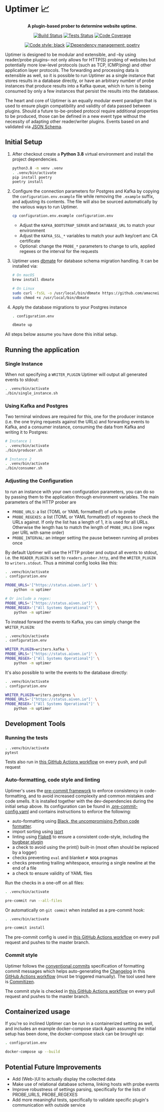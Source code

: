 # Uptimer 📈

<!-- markdownlint-disable MD033 -->
<div align="center">

**A plugin-based prober to determine website uptime.**

[![Build Status](https://github.com/janw/uptimer/workflows/Build/badge.svg)](https://github.com/janw/uptimer/actions?query=workflow%3ABuild+branch%3Amaster)
[![Tests Status](https://github.com/janw/uptimer/workflows/Tests/badge.svg)](https://github.com/janw/uptimer/actions?query=workflow%3ATests+branch%3Amaster)
[![Code Coverage](https://codecov.io/gh/janw/uptimer/branch/master/graph/badge.svg?token=2I5XYEBZ4W)](https://codecov.io/gh/janw/uptimer)

[![Code style: black](https://img.shields.io/badge/code%20style-black-000000.svg)](https://github.com/ambv/black)
[![Dependency management: poetry](https://img.shields.io/badge/deps-poetry-blueviolet.svg)](https://poetry.eustace.io/docs/)

</div>

Uptimer is designed to be modular and extensible, and –by using reader/probe plugins– not only allows for HTTP(S) probing of websites but potentially more low-level protocols (such as TCP, ICMP/ping) and other application layer protocols. The forwarding and processing data is extensible as well, so it is possible to run Uptimer as a single instance that stores results in a database directly, or have an arbitrary number of probe instances that produce results into a Kafka queue, which in turn is being consumed by only a few instances that persist the results into the database.

The heart and core of Uptimer is an equally modular event paradigm that is used to ensure plugin compatibility and validity of data passed between plugins. Should a future to-be-probed protocol require additional properties to be produced, those can be defined in a new event type without the necessity of adapting other reader/writer plugins. Events based on and validated via [JSON Schema](https://json-schema.org/).

## Initial Setup

1. After checkout create a **Python 3.8** virtual environment and install the project dependencies.

    ```bash
    python3.8 -m venv .venv
    . .venv/bin/activate
    pip install poetry
    poetry install
    ```

2. Configure the connection parameters for Postgres and Kafka by copying the `configuration.env.example` file while removing the `.example` suffix, and adjusting its contents. The file will also be sourced automatically by the various ways to run Uptimer.

    ```bash
    cp configuration.env.example configuration.env
    ```

   * Adjust the `KAFKA_BOOTSTRAP_SERVER` and `DATABASE_URL` to match your environment
   * Adjust the `KAFKA_SSL_*` variables to match your auth key/cert anc CA certificate
   * Optional: change the `PROBE_*` parameters to change to urls, applied regexes or the interval for the requests

3. Uptimer uses [dbmate](https://github.com/amacneil/dbmate) for database schema migration handling. It can be installed via:

    ```bash
    # On macOS
    brew install dbmate

    # On Linux
    sudo curl -fsSL -o /usr/local/bin/dbmate https://github.com/amacneil/dbmate/releases/latest/download/dbmate-linux-amd64
    sudo chmod +x /usr/local/bin/dbmate
    ```

4. Apply the database migrations to your Postgres instance

    ```bash
    . configuration.env

    dbmate up
    ```

All steps below assume you have done this initial setup.

## Running the application

### Single Instance

When not specifying a `WRITER_PLUGIN` Uptimer will output all generated events to stdout:

```bash
. .venv/bin/activate
./bin/single_instance.sh
```

### Using Kafka and Postgres

Two terminal windows are required for this, one for the producer instance (i.e. the one trying requests against the URLs) and forwarding events to Kafka, and a consumer instance, consuming the data from Kafka and writing it to Postgres:

```bash
# Instance 1
. .venv/bin/activate
./bin/producer.sh

# Instance 2
. .venv/bin/activate
./bin/consumer.sh
```

### Adjusting the Configuration

to run an instance with your own configuration parameters, you can do so by passing them to the application through environment variables. The main parameters of the HTTP prober are

* `PROBE_URLS`: a list (TOML or YAML formatted!) of urls to probe
* `PROBE_REGEXES`: a list (TOML or YAML formatted!) of regexes to check the URLs against. If only the list has a length of 1, it is used for all URLs. Otherwise the length has to match the length of `PROBE_URLS` (one regex per URL with same order)
* `PROBE_INTERVAL`: an integer setting the pause between running all probes once

By default Uptimer will use the HTTP prober and output all events to stdout, i.e. the `READER_PLUGIN` is set to `readers.prober.http`, and the `WRITER_PLUGIN` to `writers.stdout`. Thus a minimal config looks like this:

```bash
. .venv/bin/activate
. configuration.env

PROBE_URLS='["https://status.aiven.io"]' \
    python -m uptimer

# Or include a regex:
PROBE_URLS='["https://status.aiven.io"]' \
PROBE_REGEX='["All Systems Operational"]' \
    python -m uptimer
```

To instead forward the events to Kafka, you can simply change the `WRITER_PLUGIN`:

```bash
. .venv/bin/activate
. configuration.env

WRITER_PLUGIN=writers.kafka \
PROBE_URLS='["https://status.aiven.io"]' \
PROBE_REGEX='["All Systems Operational"]' \
    python -m uptimer
```

It's also possible to write the events to the database directly:

```bash
. .venv/bin/activate
. configuration.env

WRITER_PLUGIN=writers.postgres \
PROBE_URLS='["https://status.aiven.io"]' \
PROBE_REGEX='["All Systems Operational"]' \
    python -m uptimer
```

## Development Tools

### Running the tests

```bash
. .venv/bin/activate
pytest
```

Tests also run in [this GitHub Actions workflow](https://github.com/janw/uptimer/actions?query=workflow%3ATests) on every push, and pull request

### Auto-formatting, code style and linting

Uptimer's uses the [pre-commit framework](https://pre-commit.com/) to enforce consistency in code-formatting, and to avoid increased complexity and common mistakes and code smells. It is installed together with the dev-dependencies during the initial setup above. Its configuration can be found in [.pre-commit-config.yaml](.pre-commit-config.yaml) and contains instructions to enforce the following:

* auto-formatting using [Black, the uncompromising Python code formatter](https://black.readthedocs.io).
* import sorting using [isort](https://pycqa.github.io/isort/)
* linting using [Flake8](https://flake8.pycqa.org) to ensure a consistent code-style, including the [bugbear plugin](https://github.com/PyCQA/flake8-bugbear)
* a check to avoid using the print() built-in (most often should be replaced by a logger)
* checks preventing `eval` and blanket `# NOQA` pragmas
* checks preventing trailing whitespace, ensuring a single newline at the end of a file
* a check to ensure validity of YAML files

Run the checks in a one-off on all files:

```bash
. .venv/bin/activate

pre-commit run --all-files
```

Or automatically on `git commit` when installed as a pre-commit hook:

```bash
. .venv/bin/activate

pre-commit install
```

The pre-commit config is used in [this GitHub Actions workflow](https://github.com/janw/uptimer/actions?query=workflow%3ALinters) on every pull request and pushes to the master branch.

### Commit style

Uptimer follows the [conventional commits](https://www.conventionalcommits.org/en/v1.0.0/) specification of formatting commit messages which helps auto-generating the [Changelog](CHANGELOG.md) in this [GitHub Actions workflow](https://github.com/janw/uptimer/actions?query=workflow%3A%22Bump+version%22) (must be triggered manually). The tool used here is [Commitizen](https://commitizen-tools.github.io/commitizen/).

The commit style is checked in [this GitHub Actions workflow](https://github.com/janw/uptimer/actions?query=workflow%3ALinters) on every pull request and pushes to the master branch.

## Containerized usage

If you're so inclined Uptimer can be run in a containerized setting as well, and includes an example docker-compose stack  Again assuming the initial setup has been done, the docker-compose stack can be brought up:

```bash
. configuration.env

docker-compose up --build
```

## Potential Future Improvements

* Add (Web-)UI to actually display the collected data
* Make use of relational database schema, linking hosts with probe events
* Improve robustness of settings parsing, specifically for the lists of PROBE_URLS, PROBE_REGEXES
* Add more meaningful tests, specifically to validate specific plugin's communication with outside service
